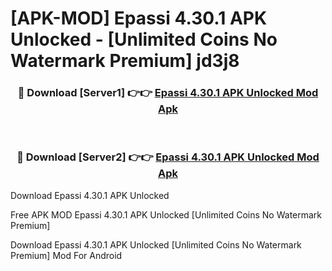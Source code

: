 # [APK-MOD] Epassi 4.30.1 APK Unlocked - [Unlimited Coins No Watermark Premium] jd3j8



<div align="center">
<h3>🔴 Download [Server1] 👉👉 <a href="https://momento.my/?title=Epassi_4.30.1_APK_Unlocked">Epassi 4.30.1 APK Unlocked Mod Apk</a></h3><br>

<h3>🔴 Download [Server2] 👉👉 <a href="https://momento.my/?title=Epassi_4.30.1_APK_Unlocked">Epassi 4.30.1 APK Unlocked Mod Apk</a></h3>
</div>



Download Epassi 4.30.1 APK Unlocked 

Free APK MOD Epassi 4.30.1 APK Unlocked [Unlimited Coins No Watermark Premium]

Download Epassi 4.30.1 APK Unlocked [Unlimited Coins No Watermark Premium] Mod For Android
